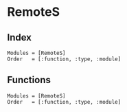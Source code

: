# RemoteS

## Index

```@index
Modules = [RemoteS]
Order   = [:function, :type, :module]
```

## Functions

```@autodocs
Modules = [RemoteS]
Order   = [:function, :type, :module]
```
